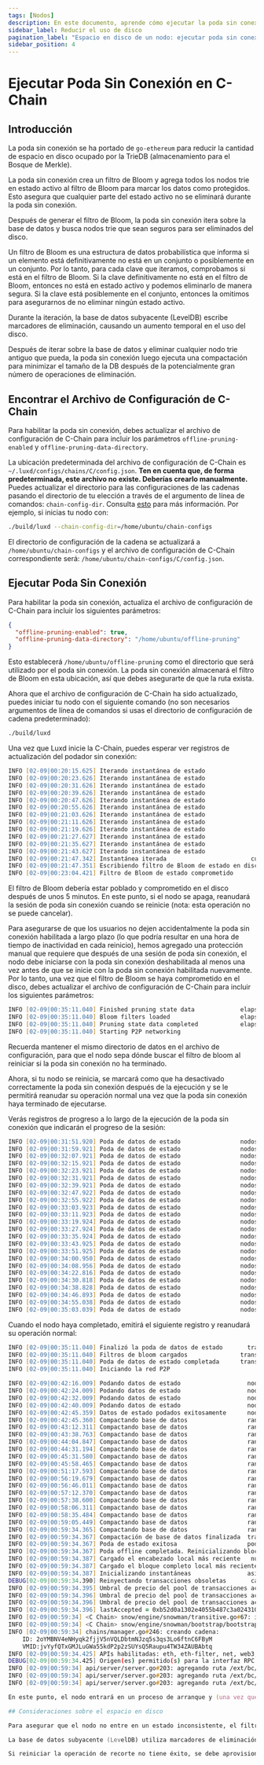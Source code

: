 ```yaml
---
tags: [Nodos]
description: En este documento, aprende cómo ejecutar la poda sin conexión en tu nodo para reducir su uso de disco.
sidebar_label: Reducir el uso de disco
pagination_label: "Espacio en disco de un nodo: ejecutar poda sin conexión en C-Chain"
sidebar_position: 4
---
```


# Ejecutar Poda Sin Conexión en C-Chain

## Introducción

La poda sin conexión se ha portado de `go-ethereum` para reducir la cantidad de espacio en disco
ocupado por la TrieDB (almacenamiento para el Bosque de Merkle).

La poda sin conexión crea un filtro de Bloom y agrega todos los nodos trie en estado activo
al filtro de Bloom para marcar los datos como protegidos. Esto asegura que cualquier
parte del estado activo no se eliminará durante la poda sin conexión.

Después de generar el filtro de Bloom, la poda sin conexión itera sobre la base de datos
y busca nodos trie que sean seguros para ser eliminados del disco.

Un filtro de Bloom es una estructura de datos probabilística que informa si un elemento está
definitivamente no está en un conjunto o posiblemente en un conjunto. Por lo tanto, para cada clave que
iteramos, comprobamos si está en el filtro de Bloom. Si la clave definitivamente no está en
el filtro de Bloom, entonces no está en estado activo y podemos eliminarlo de manera segura.
Si la clave está posiblemente en el conjunto, entonces la omitimos para asegurarnos de no
eliminar ningún estado activo.

Durante la iteración, la base de datos subyacente (LevelDB) escribe marcadores de eliminación,
causando un aumento temporal en el uso del disco.

Después de iterar sobre la base de datos y eliminar cualquier nodo trie antiguo que pueda,
la poda sin conexión luego ejecuta una compactación para minimizar el tamaño de la DB después de la
potencialmente gran número de operaciones de eliminación.

## Encontrar el Archivo de Configuración de C-Chain

Para habilitar la poda sin conexión, debes actualizar el archivo de configuración de C-Chain
para incluir los parámetros `offline-pruning-enabled` y
`offline-pruning-data-directory`.

La ubicación predeterminada del archivo de configuración de C-Chain es
`~/.luxd/configs/chains/C/config.json`. **Ten en cuenta que, de forma predeterminada,
este archivo no existe. Deberías crearlo manualmente.** Puedes actualizar
el directorio para las configuraciones de las cadenas pasando el directorio de tu elección a través de
el argumento de línea de comandos: `chain-config-dir`. Consulta [esto](/nodes/configure/chain-config-flags.md) para más
información. Por ejemplo, si inicias tu nodo con:

```zsh
./build/luxd --chain-config-dir=/home/ubuntu/chain-configs
```

El directorio de configuración de la cadena se actualizará a `/home/ubuntu/chain-configs` y
el archivo de configuración de C-Chain correspondiente será:
`/home/ubuntu/chain-configs/C/config.json`.

## Ejecutar Poda Sin Conexión

Para habilitar la poda sin conexión, actualiza el archivo de configuración de C-Chain para incluir los siguientes parámetros:

```json
{
  "offline-pruning-enabled": true,
  "offline-pruning-data-directory": "/home/ubuntu/offline-pruning"
}
```

Esto establecerá `/home/ubuntu/offline-pruning` como el directorio que será utilizado por el
poda sin conexión. La poda sin conexión almacenará el filtro de Bloom en esta ubicación, así que
debes asegurarte de que la ruta exista.

Ahora que el archivo de configuración de C-Chain ha sido actualizado, puedes iniciar tu nodo con
el siguiente comando (no son necesarios argumentos de línea de comandos si usas el directorio de configuración de cadena predeterminado):

```zsh
./build/luxd
```

Una vez que Luxd inicie la C-Chain, puedes esperar ver registros de actualización del podador sin conexión:

```zsh
INFO [02-09|00:20:15.625] Iterando instantánea de estado                 cuentas=297,231 slots=6,669,708 transcurrido=16.001s eta=1m29.03s
INFO [02-09|00:20:23.626] Iterando instantánea de estado                 cuentas=401,907 slots=10,698,094 transcurrido=24.001s eta=1m32.522s
INFO [02-09|00:20:31.626] Iterando instantánea de estado                 cuentas=606,544 slots=13,891,948 transcurrido=32.002s eta=1m10.927s
INFO [02-09|00:20:39.626] Iterando instantánea de estado                 cuentas=760,948 slots=18,025,523 transcurrido=40.002s eta=1m2.603s
INFO [02-09|00:20:47.626] Iterando instantánea de estado                 cuentas=886,583 slots=21,769,199 transcurrido=48.002s eta=1m8.834s
INFO [02-09|00:20:55.626] Iterando instantánea de estado                 cuentas=1,046,295 slots=26,120,100 transcurrido=56.002s eta=57.401s
INFO [02-09|00:21:03.626] Iterando instantánea de estado                 cuentas=1,229,257 slots=30,241,391 transcurrido=1m4.002s eta=47.674s
INFO [02-09|00:21:11.626] Iterando instantánea de estado                 cuentas=1,344,091 slots=34,128,835 transcurrido=1m12.002s eta=45.185s
INFO [02-09|00:21:19.626] Iterando instantánea de estado                 cuentas=1,538,009 slots=37,791,218 transcurrido=1m20.002s eta=34.59s
INFO [02-09|00:21:27.627] Iterando instantánea de estado                 cuentas=1,729,564 slots=41,694,303 transcurrido=1m28.002s eta=25.006s
INFO [02-09|00:21:35.627] Iterando instantánea de estado                 cuentas=1,847,617 slots=45,646,011 transcurrido=1m36.003s eta=20.052s
INFO [02-09|00:21:43.627] Iterando instantánea de estado                 cuentas=1,950,875 slots=48,832,722 transcurrido=1m44.003s eta=9.299s
INFO [02-09|00:21:47.342] Instantánea iterada                        cuentas=1,950,875 slots=49,667,870 transcurrido=1m47.718s
INFO [02-09|00:21:47.351] Escribiendo filtro de Bloom de estado en disco              nombre=/home/ubuntu/offline-pruning/statebloom.0xd6fca36db4b60b34330377040ef6566f6033ed8464731cbb06dc35c8401fa38e.bf.gz
INFO [02-09|00:23:04.421] Filtro de Bloom de estado comprometido             nombre=/home/ubuntu/offline-pruning/statebloom.0xd6fca36db4b60b34330377040ef6566f6033ed8464731cbb06dc35c8401fa38e.bf.gz
```

El filtro de Bloom debería estar poblado y comprometido en el disco después de unos 5
minutos. En este punto, si el nodo se apaga, reanudará la sesión de poda sin conexión cuando se reinicie (nota: esta operación no se puede cancelar).

Para asegurarse de que los usuarios no dejen accidentalmente la poda sin conexión habilitada
a largo plazo (lo que podría resultar en una hora de tiempo de inactividad en cada reinicio),
hemos agregado una protección manual que requiere que después de una sesión de poda sin conexión,
el nodo debe iniciarse con la poda sin conexión deshabilitada al menos una vez
antes de que se inicie con la poda sin conexión habilitada nuevamente. Por lo tanto, una vez que el
filtro de Bloom se haya comprometido en el disco, debes actualizar el archivo de configuración de C-Chain
para incluir los siguientes parámetros:

```zsh
INFO [02-09|00:35:11.040] Finished pruning state data             elapsed=12m6.619s
INFO [02-09|00:35:11.040] Bloom filters loaded                    elapsed=12m6.619s
INFO [02-09|00:35:11.040] Pruning state data completed            elapsed=12m6.619s
INFO [02-09|00:35:11.040] Starting P2P networking
```

Recuerda mantener el mismo directorio de datos en el archivo de configuración, para que el nodo sepa dónde buscar el filtro de bloom al reiniciar si la poda sin conexión no ha terminado.

Ahora, si tu nodo se reinicia, se marcará como que ha desactivado correctamente la poda sin conexión después de la ejecución y se le permitirá reanudar su operación normal una vez que la poda sin conexión haya terminado de ejecutarse.

Verás registros de progreso a lo largo de la ejecución de la poda sin conexión que indicarán el progreso de la sesión:

```zsh
INFO [02-09|00:31:51.920] Poda de datos de estado                 nodos=40,116,759 tamaño=10.08GiB  transcurrido=8m47.499s eta=12m50.961s
INFO [02-09|00:31:59.921] Poda de datos de estado                 nodos=41,659,059 tamaño=10.47GiB  transcurrido=8m55.499s eta=12m13.822s
INFO [02-09|00:32:07.921] Poda de datos de estado                 nodos=41,687,047 tamaño=10.48GiB  transcurrido=9m3.499s  eta=12m23.915s
INFO [02-09|00:32:15.921] Poda de datos de estado                 nodos=41,715,823 tamaño=10.48GiB  transcurrido=9m11.499s eta=12m33.965s
INFO [02-09|00:32:23.921] Poda de datos de estado                 nodos=41,744,167 tamaño=10.49GiB  transcurrido=9m19.500s eta=12m44.004s
INFO [02-09|00:32:31.921] Poda de datos de estado                 nodos=41,772,613 tamaño=10.50GiB  transcurrido=9m27.500s eta=12m54.01s
INFO [02-09|00:32:39.921] Poda de datos de estado                 nodos=41,801,267 tamaño=10.50GiB  transcurrido=9m35.500s eta=13m3.992s
INFO [02-09|00:32:47.922] Poda de datos de estado                 nodos=41,829,714 tamaño=10.51GiB  transcurrido=9m43.500s eta=13m13.951s
INFO [02-09|00:32:55.922] Poda de datos de estado                 nodos=41,858,400 tamaño=10.52GiB  transcurrido=9m51.501s eta=13m23.885s
INFO [02-09|00:33:03.923] Poda de datos de estado                 nodos=41,887,131 tamaño=10.53GiB  transcurrido=9m59.501s eta=13m33.79s
INFO [02-09|00:33:11.923] Poda de datos de estado                 nodos=41,915,583 tamaño=10.53GiB  transcurrido=10m7.502s eta=13m43.678s
INFO [02-09|00:33:19.924] Poda de datos de estado                 nodos=41,943,891 tamaño=10.54GiB  transcurrido=10m15.502s eta=13m53.551s
INFO [02-09|00:33:27.924] Poda de datos de estado                 nodos=41,972,281 tamaño=10.55GiB  transcurrido=10m23.502s eta=14m3.389s
INFO [02-09|00:33:35.924] Poda de datos de estado                 nodos=42,001,414 tamaño=10.55GiB  transcurrido=10m31.503s eta=14m13.192s
INFO [02-09|00:33:43.925] Poda de datos de estado                 nodos=42,029,987 tamaño=10.56GiB  transcurrido=10m39.504s eta=14m22.976s
INFO [02-09|00:33:51.925] Poda de datos de estado                 nodos=42,777,042 tamaño=10.75GiB  transcurrido=10m47.504s eta=14m7.245s
INFO [02-09|00:34:00.950] Poda de datos de estado                 nodos=42,865,413 tamaño=10.77GiB  transcurrido=10m56.529s eta=14m15.927s
INFO [02-09|00:34:08.956] Poda de datos de estado                 nodos=42,918,719 tamaño=10.79GiB  transcurrido=11m4.534s  eta=14m24.453s
INFO [02-09|00:34:22.816] Poda de datos de estado                 nodos=42,952,925 tamaño=10.79GiB  transcurrido=11m18.394s eta=14m41.243s
INFO [02-09|00:34:30.818] Poda de datos de estado                 nodos=42,998,715 tamaño=10.81GiB  transcurrido=11m26.397s eta=14m49.961s
INFO [02-09|00:34:38.828] Poda de datos de estado                 nodos=43,046,476 tamaño=10.82GiB  transcurrido=11m34.407s eta=14m58.572s
INFO [02-09|00:34:46.893] Poda de datos de estado                 nodos=43,107,656 tamaño=10.83GiB  transcurrido=11m42.472s eta=15m6.729s
INFO [02-09|00:34:55.038] Poda de datos de estado                 nodos=43,168,834 tamaño=10.85GiB  transcurrido=11m50.616s eta=15m14.934s
INFO [02-09|00:35:03.039] Poda de datos de estado                 nodos=43,446,900 tamaño=10.92GiB  transcurrido=11m58.618s eta=15m14.705s
```

Cuando el nodo haya completado, emitirá el siguiente registro y reanudará su operación normal:

```zsh
INFO [02-09|00:35:11.040] Finalizó la poda de datos de estado       transcurrido=12m6.619s
INFO [02-09|00:35:11.040] Filtros de bloom cargados               transcurrido=12m6.619s
INFO [02-09|00:35:11.040] Poda de datos de estado completada      transcurrido=12m6.619s
INFO [02-09|00:35:11.040] Iniciando la red P2P
```

```zsh
INFO [02-09|00:42:16.009] Podando datos de estado                   nodos=93,649,812 tamaño=23.53GiB  transcurrido=19m11.588s eta=1m2.658s
INFO [02-09|00:42:24.009] Podando datos de estado                   nodos=95,045,956 tamaño=23.89GiB  transcurrido=19m19.588s eta=45.149s
INFO [02-09|00:42:32.009] Podando datos de estado                   nodos=96,429,410 tamaño=24.23GiB  transcurrido=19m27.588s eta=28.041s
INFO [02-09|00:42:40.009] Podando datos de estado                   nodos=97,811,804 tamaño=24.58GiB  transcurrido=19m35.588s eta=11.204s
INFO [02-09|00:42:45.359] Datos de estado podados exitosamente      nodos=98,744,430 tamaño=24.82GiB  transcurrido=19m40.938s
INFO [02-09|00:42:45.360] Compactando base de datos                 rango=0x00-0x10 transcurrido="2.157µs"
INFO [02-09|00:43:12.311] Compactando base de datos                 rango=0x10-0x20 transcurrido=26.951s
INFO [02-09|00:43:38.763] Compactando base de datos                 rango=0x20-0x30 transcurrido=53.402s
INFO [02-09|00:44:04.847] Compactando base de datos                 rango=0x30-0x40 transcurrido=1m19.486s
INFO [02-09|00:44:31.194] Compactando base de datos                 rango=0x40-0x50 transcurrido=1m45.834s
INFO [02-09|00:45:31.580] Compactando base de datos                 rango=0x50-0x60 transcurrido=2m46.220s
INFO [02-09|00:45:58.465] Compactando base de datos                 rango=0x60-0x70 transcurrido=3m13.104s
INFO [02-09|00:51:17.593] Compactando base de datos                 rango=0x70-0x80 transcurrido=8m32.233s
INFO [02-09|00:56:19.679] Compactando base de datos                 rango=0x80-0x90 transcurrido=13m34.319s
INFO [02-09|00:56:46.011] Compactando base de datos                 rango=0x90-0xa0 transcurrido=14m0.651s
INFO [02-09|00:57:12.370] Compactando base de datos                 rango=0xa0-0xb0 transcurrido=14m27.010s
INFO [02-09|00:57:38.600] Compactando base de datos                 rango=0xb0-0xc0 transcurrido=14m53.239s
INFO [02-09|00:58:06.311] Compactando base de datos                 rango=0xc0-0xd0 transcurrido=15m20.951s
INFO [02-09|00:58:35.484] Compactando base de datos                 rango=0xd0-0xe0 transcurrido=15m50.123s
INFO [02-09|00:59:05.449] Compactando base de datos                 rango=0xe0-0xf0 transcurrido=16m20.089s
INFO [02-09|00:59:34.365] Compactando base de datos                 rango=0xf0-     transcurrido=16m49.005s
INFO [02-09|00:59:34.367] Compactación de base de datos finalizada  transcurrido=16m49.006s
INFO [02-09|00:59:34.367] Poda de estado exitosa                    podados=24.82GiB transcurrido=39m34.749s
INFO [02-09|00:59:34.367] Poda offline completada. Reinicializando blockchain.
INFO [02-09|00:59:34.387] Cargado el encabezado local más reciente   número=10,671,401 hash=b52d0a..7bd166 edad=40m29s
INFO [02-09|00:59:34.387] Cargado el bloque completo local más reciente número=10,671,401 hash=b52d0a..7bd166 edad=40m29s
INFO [02-09|00:59:34.387] Inicializando instantáneas                asíncrono=true
DEBUG[02-09|00:59:34.390] Reinyectando transacciones obsoletas       cantidad=0
INFO [02-09|00:59:34.395] Umbral de precio del pool de transacciones actualizado precio=470,000,000,000
INFO [02-09|00:59:34.396] Umbral de precio del pool de transacciones actualizado precio=225,000,000,000
INFO [02-09|00:59:34.396] Umbral de precio del pool de transacciones actualizado precio=0
INFO [02-09|00:59:34.396] lastAccepted = 0xb52d0a1302e4055b487c3a0243106b5e13a915c6e178da9f8491cebf017bd166
INFO [02-09|00:59:34] <C Chain> snow/engine/snowman/transitive.go#67: inicializando motor de consenso
INFO [02-09|00:59:34] <C Chain> snow/engine/snowman/bootstrap/bootstrapper.go#220: Iniciando bootstrap...
INFO [02-09|00:59:34] chains/manager.go#246: creando cadena:
    ID: 2oYMBNV4eNHyqk2fjjV5nVQLDbtmNJzq5s3qs3Lo6ftnC6FByM
    VMID:jvYyfQTxGMJLuGWa55kdP2p2zSUYsQ5Raupu4TW34ZAUBAbtq
INFO [02-09|00:59:34.425] APIs habilitadas: eth, eth-filter, net, web3, internal-eth, internal-blockchain, internal-transaction, lux
DEBUG[02-09|00:59:34.425] Origen(es) permitido(s) para la interfaz RPC de WS [*]
INFO [02-09|00:59:34] api/server/server.go#203: agregando ruta /ext/bc/2q9e4r6Mu3U68nU1fYjgbR6JvwrRx36CohpAX5UQxse55x1Q5/lux
INFO [02-09|00:59:34] api/server/server.go#203: agregando ruta /ext/bc/2q9e4r6Mu3U68nU1fYjgbR6JvwrRx36CohpAX5UQxse55x1Q5/rpc
INFO [02-09|00:59:34] api/server/server.go#203: agregando ruta /ext/bc/2q9e4r6Mu3U68

En este punto, el nodo entrará en un proceso de arranque y (una vez que el arranque se complete) reanudará el consenso y funcionará con normalidad.

## Consideraciones sobre el espacio en disco

Para asegurar que el nodo no entre en un estado inconsistente, el filtro de bloom utilizado para el recorte se persiste en el directorio de datos de recorte sin conexión (`offline-pruning-data-directory`) durante la duración de la operación. Este directorio debe tener espacio en disco disponible de tamaño `offline-pruning-bloom-filter-size` (por defecto, 512 MB).

La base de datos subyacente (LevelDB) utiliza marcadores de eliminación (tumbas) para identificar claves recién eliminadas. Estos marcadores se persisten temporalmente en disco hasta que se eliminan durante un proceso conocido como compactación. Esto llevará a un aumento en el uso del disco durante el recorte. Si su nodo se queda sin espacio en disco durante el recorte, puede reiniciar de forma segura la operación de recorte. Esto puede tener éxito ya que reiniciar el nodo desencadena la compactación.

Si reiniciar la operación de recorte no tiene éxito, se debe aprovisionar espacio en disco adicional.
```
